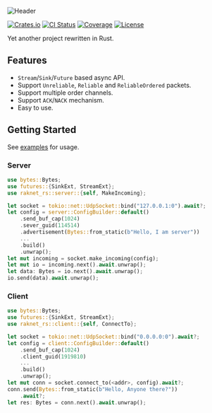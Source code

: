 ![Header](https://capsule-render.vercel.app/api?type=Waving&color=timeGradient&height=300&animation=fadeIn&section=header&text=raknet-rs&fontSize=90&fontAlignY=45)

[![Crates.io](https://img.shields.io/crates/v/raknet-rs.svg?style=flat-square&logo=rust)](https://crates.io/crates/raknet-rs)
[![CI Status](https://img.shields.io/github/actions/workflow/status/MemoriesOfTime/raknet-rs/ci.yml?style=flat-square&logo=github)](https://github.com/MemoriesOfTime/raknet-rs/actions)
[![Coverage](https://img.shields.io/codecov/c/github/MemoriesOfTime/raknet-rs?style=flat-square&logo=codecov)](https://app.codecov.io/github/MemoriesOfTime/raknet-rs)
[![License](https://img.shields.io/crates/l/raknet-rs?style=flat-square)](https://github.com/MemoriesOfTime/raknet-rs/blob/master/LICENSE)

Yet another project rewritten in Rust.

## Features

- `Stream`/`Sink`/`Future` based async API.
- Support `Unreliable`, `Reliable` and `ReliableOrdered` packets.
- Support multiple order channels.
- Support `ACK`/`NACK` mechanism.
- Easy to use.

## Getting Started

See [examples](examples/) for usage.

### Server

```rust
use bytes::Bytes;
use futures::{SinkExt, StreamExt};
use raknet_rs::server::{self, MakeIncoming};

let socket = tokio::net::UdpSocket::bind("127.0.0.1:0").await?;
let config = server::ConfigBuilder::default()
    .send_buf_cap(1024)
    .sever_guid(114514)
    .advertisement(Bytes::from_static(b"Hello, I am server"))
    ...
    .build()
    .unwrap();
let mut incoming = socket.make_incoming(config);
let mut io = incoming.next().await.unwrap();
let data: Bytes = io.next().await.unwrap();
io.send(data).await.unwrap();
```

### Client

```rust
use bytes::Bytes;
use futures::{SinkExt, StreamExt};
use raknet_rs::client::{self, ConnectTo};

let socket = tokio::net::UdpSocket::bind("0.0.0.0:0").await?;
let config = client::ConfigBuilder::default()
    .send_buf_cap(1024)
    .client_guid(1919810)
    ...
    .build()
    .unwrap();
let mut conn = socket.connect_to(<addr>, config).await?;
conn.send(Bytes::from_static(b"Hello, Anyone there?"))
    .await?;
let res: Bytes = conn.next().await.unwrap();
```
